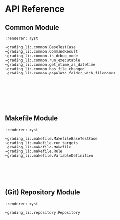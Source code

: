 # API Reference

## Common Module

```{autodoc2-summary}
:renderer: myst

~grading_lib.common.BaseTestCase
~grading_lib.common.CommandResult
~grading_lib.common.is_debug_mode
~grading_lib.common.run_executable
~grading_lib.common.get_mtime_as_datetime
~grading_lib.common.has_file_changed
~grading_lib.common.populate_folder_with_filenames
```

```{autodoc2-object} grading_lib.common.BaseTestCase
```

```{autodoc2-object} grading_lib.common.CommandResult
```

```{autodoc2-object} grading_lib.common.is_debug_mode
```

```{autodoc2-object} grading_lib.common.run_executable
```

```{autodoc2-object} grading_lib.common.get_mtime_as_datetime
```

```{autodoc2-object} grading_lib.common.has_file_changed
```

```{autodoc2-object} grading_lib.common.populate_folder_with_filenames
```

## Makefile Module

```{autodoc2-summary}
:renderer: myst

~grading_lib.makefile.MakefileBaseTestCase
~grading_lib.makefile.run_targets
~grading_lib.makefile.Makefile
~grading_lib.makefile.Rule
~grading_lib.makefile.VariableDefinition
```

```{autodoc2-object} grading_lib.makefile.MakefileBaseTestCase
```

```{autodoc2-object} grading_lib.makefile.run_targets
```

```{autodoc2-object} grading_lib.makefile.Makefile
```

```{autodoc2-object} grading_lib.makefile.Rule
```

```{autodoc2-object} grading_lib.makefile.VariableDefinition
```

## (Git) Repository Module

```{autodoc2-summary}
:renderer: myst

~grading_lib.repository.Repository
```

```{autodoc2-object} grading_lib.repository.Repository
```
